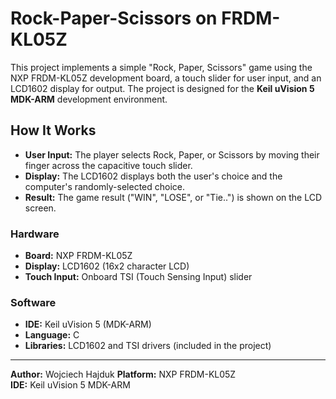 # Rock-Paper-Scissors on FRDM-KL05Z

This project implements a simple "Rock, Paper, Scissors" game using the NXP FRDM-KL05Z development board, a touch slider for user input, and an LCD1602 display for output. The project is designed for the **Keil uVision 5 MDK-ARM** development environment.

## How It Works

- **User Input:** The player selects Rock, Paper, or Scissors by moving their finger across the capacitive touch slider.
- **Display:** The LCD1602 displays both the user's choice and the computer's randomly-selected choice.
- **Result:** The game result ("WIN", "LOSE", or "Tie..") is shown on the LCD screen.

### Hardware

- **Board:** NXP FRDM-KL05Z
- **Display:** LCD1602 (16x2 character LCD)
- **Touch Input:** Onboard TSI (Touch Sensing Input) slider

### Software

- **IDE:** Keil uVision 5 (MDK-ARM)
- **Language:** C
- **Libraries:** LCD1602 and TSI drivers (included in the project)

---

**Author:** Wojciech Hajduk 
**Platform:** NXP FRDM-KL05Z  
**IDE:** Keil uVision 5 MDK-ARM

